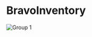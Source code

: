 # BravoInventory

![Group 1](https://user-images.githubusercontent.com/8942801/160265294-2ed9f34e-21fa-4cd7-9e62-1bf503c87fac.svg)
